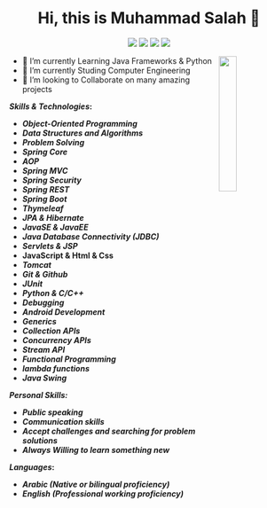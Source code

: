 <h1 align="center">Hi, this is Muhammad Salah 👋</h1>
<p align="center">
    <a href="https://www.linkedin.com/in/muhammad-salah-4a749018b/"><img src="https://img.shields.io/badge/LinkedIn-Contact-blue"/></a>
    <a href="https://www.youtube.com/channel/UCnVzhpqu7gFn_1ycHyI9ofA"><img src="https://img.shields.io/badge/Youtube-Contact-red"/></a>
    <a href="https://www.hackerrank.com/mo_sala7"><img src="https://img.shields.io/badge/HackerRank-Follow-green"/></a>
    <a href="https://www.facebook.com/profile.php?id=100004219846601"><img src="https://img.shields.io/badge/Facebook-Contact-blue"/></a>
  </p>

  <img src="https://github.com/mohamedabusrea/mohamedabusrea/blob/master/profile-img.png" align="right" width="25%"/>

- 🔭 I’m currently Learning Java Frameworks & Python
- 🌱 I’m currently Studing Computer Engineering
- 👯 I’m looking to Collaborate on many amazing projects


**_**Skills & Technologies**_:**
- **_Object-Oriented Programming_**
- **_Data Structures and Algorithms_**
- **_Problem Solving_**
- **_Spring Core_**
- **_AOP_**
- **_Spring MVC_**
- **_Spring Security_**
- **_Spring REST_**
- **_Spring Boot_**
- **_Thymeleaf_**
- **_JPA & Hibernate_**
- **_JavaSE & JavaEE_**
- **_Java Database Connectivity (JDBC)_**
- **_Servlets & JSP_**
- **JavaScript & Html & Css**
- **_Tomcat_**
- **_Git & Github_**
- **_JUnit_**
- **_Python & C/C++_**
- **_Debugging_**
- **_Android Development_**
- **_Generics_**
- **_Collection APIs_**
- _**Concurrency APIs**_
- **_Stream API_**
- **_Functional Programming_**
- **_lambda functions_**
- **_Java Swing_**

**_Personal Skills:_**
- **_Public speaking_**
- **_Communication skills_**
- **_Accept challenges and searching for problem solutions_**
- **_Always Willing to learn something new_**


**_Languages_:**

- **_Arabic (Native or bilingual proficiency)_**
- **_English (Professional working proficiency)_**










